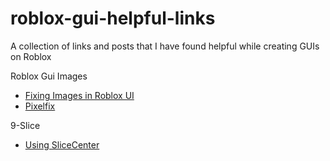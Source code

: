 # roblox-gui-helpful-links
A collection of links and posts that I have found helpful while creating GUIs on Roblox

Roblox Gui Images
- [Fixing Images in Roblox UI](https://medium.com/roblox-development/fixing-images-in-roblox-ui-to-look-good-2e0a7880b1ec)
- [Pixelfix](https://devforum.roblox.com/t/pixelfix-remove-the-black-edges-on-scaled-images/201802)

9-Slice
- [Using SliceCenter](https://devforum.roblox.com/t/how-to-use-slicecenter-robloxs-9-slice-gui-property/18313)
